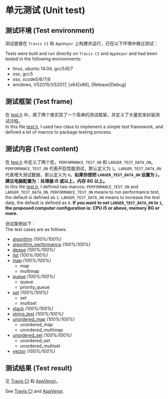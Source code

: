 单元测试 (Unit test)
=====
## 测试环境 (Test environment)
  测试直接在 `Travis CI` 和 `AppVeyor` 上构建并运行，已在以下环境中做过测试：
  
  Tests were built and run directly on `Tracis CI` and `AppVeyor` and had been tested in the following environments:

  * linux, ubuntu 14.04, gcc5/6/7
  * osx, gcc5
  * osx, xcode5/6/7/8
  * windows, VS2015/VS2017, [x64|x86], [Release|Debug]
  
## 测试框架 (Test frame)
  在 [test.h](https://github.com/Alinshans/MyTinySTL/blob/master/MyTinySTL/Test/test.h) 中，用了两个类实现了一个简单的测试框架，并定义了大量宏来封装测试过程。</br>
  In this file [test.h](https://github.com/Alinshans/MyTinySTL/blob/master/MyTinySTL/Test/test.h), I used two class to implement a simple test framework, and defined a lot of macros to package testing process.
  
## 测试内容 (Test content)
  在 [test.h](https://github.com/Alinshans/MyTinySTL/blob/master/MyTinySTL/Test/test.h) 中定义了两个宏，`PERFORMANCE_TEST_ON` 和 `LARGER_TEST_DATA_ON`。`PERFORMANCE_TEST_ON` 代表开启性能测试，默认定义为 `1`。`LARGER_TEST_DATA_ON` 代表增大测试数据，默认定义为 `0`。**如果你想把 `LARGER_TEST_DATA_ON` 设置为 `1`，建议电脑配置为：处理器 i5 或以上，内存 8G 以上。**<br>
  In this file [test.h](https://github.com/Alinshans/MyTinySTL/blob/master/MyTinySTL/Test/test.h), I defined two marcos: `PERFORMANCE_TEST_ON` and `LARGER_TEST_DATA_ON`. `PERFORMANCE_TEST_ON` means to run performance test, the default is defined as `1`. `LARGER_TEST_DATA_ON` means to increase the test data, the default is defined as `0`. **If you want to set `LARGER_TEST_DATA_ON` to `1`, the proposed computer configuration is: CPU i5 or above, memory 8G or more.**

  测试案例如下：<br>
  The test cases are as follows:

  * [algorithm](https://github.com/Alinshans/MyTinySTL/blob/master/MyTinySTL/Test/algorithm_test.h) *(100%/100%)*
  * [algorithm_performance](https://github.com/Alinshans/MyTinySTL/blob/master/MyTinySTL/Test/algorithm_performance_test.h) *(100%/100%)*
  * [deque](https://github.com/Alinshans/MyTinySTL/blob/master/MyTinySTL/Test/deque_test.h) *(100%/100%)*
  * [list](https://github.com/Alinshans/MyTinySTL/blob/master/MyTinySTL/Test/list_test.h) *(100%/100%)*
  * [map](https://github.com/Alinshans/MyTinySTL/blob/master/MyTinySTL/Test/map_test.h) *(100%/100%)*
    * map
    * multimap
  * [queue](https://github.com/Alinshans/MyTinySTL/blob/master/MyTinySTL/Test/queue_test.h) *(100%/100%)*
    * queue
    * priority_queue
  * [set](https://github.com/Alinshans/MyTinySTL/blob/master/MyTinySTL/Test/set_test.h) *(100%/100%)*
    * set
    * multiset
  * [stack](https://github.com/Alinshans/MyTinySTL/blob/master/MyTinySTL/Test/stack_test.h) *(100%/100%)*
  * [string_test](https://github.com/Alinshans/MyTinySTL/blob/master/MyTinySTL/Test/string_test.h) *(100%/100%)*
  * [unordered_map](https://github.com/Alinshans/MyTinySTL/blob/master/MyTinySTL/Test/unordered_map_test.h) *(100%/100%)*
    * unordered_map
    * unordered_multimap
  * [unordered_set](https://github.com/Alinshans/MyTinySTL/blob/master/MyTinySTL/Test/unordered_set_test.h) *(100%/100%)*
    * unordered_set
    * unordered_multiset
  * [vector](https://github.com/Alinshans/MyTinySTL/blob/master/MyTinySTL/Test/vector_test.h) *(100%/100%)*
  
  
## 测试结果 (Test result)
  见 [Travis CI](https://travis-ci.org/Alinshans/MyTinySTL) 和 [AppVeyor](https://ci.appveyor.com/project/Alinshans/mytinystl)。

  See [Travis CI](https://travis-ci.org/Alinshans/MyTinySTL) and [AppVeyor](https://ci.appveyor.com/project/Alinshans/mytinystl).
  
